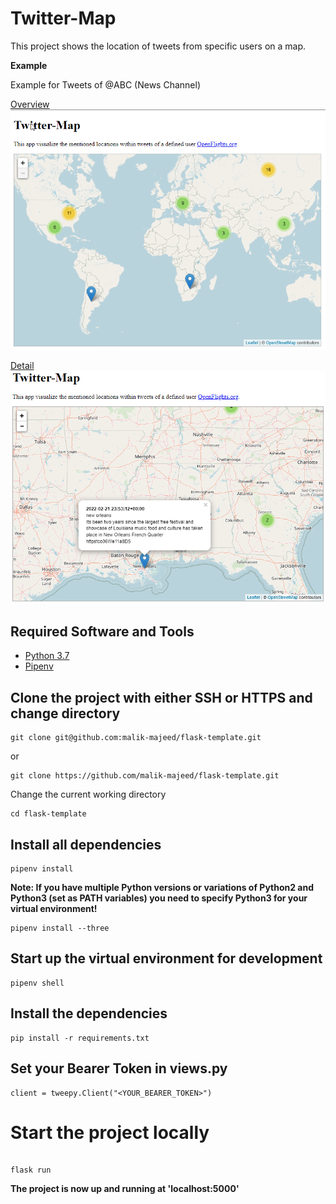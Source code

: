 # Twitter-Map
This project shows the location of tweets from specific users on a map.

**Example**

Example for Tweets of @ABC (News Channel)

<ins>Overview</ins>
![](static/overview.png)

<ins>Detail</ins>
![](static/details.png)

## Required Software and Tools
* [Python 3.7](https://www.python.org/downloads/)
* [Pipenv](https://docs.pipenv.org/en/latest/)

## Clone the project with either SSH or HTTPS and change directory

```
git clone git@github.com:malik-majeed/flask-template.git
```
or
```
git clone https://github.com/malik-majeed/flask-template.git
```

Change the current working directory

```
cd flask-template
```

## Install all dependencies

```
pipenv install
```
**Note: If you have multiple Python versions or variations of Python2 and Python3 (set as PATH variables) you need to specify Python3 for your virtual environment!**

```
pipenv install --three
```
## Start up the virtual environment for development

```
pipenv shell
```

## Install the dependencies

```
pip install -r requirements.txt
```

## Set your Bearer Token in views.py

```
client = tweepy.Client("<YOUR_BEARER_TOKEN>")
```

# Start the project locally

```

flask run
```
**The project is now up and running at 'localhost:5000'**

